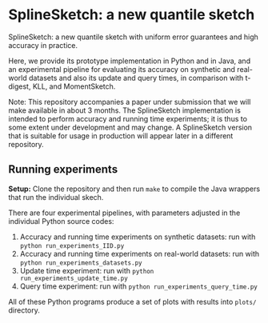# SplineSketch: a new quantile sketch
SplineSketch: a new quantile sketch with uniform error guarantees and high accuracy in practice.

Here, we provide its prototype implementation in Python and in Java, and an experimental pipeline for evaluating its accuracy on synthetic and real-world datasets and also its update and query times, in comparison with t-digest, KLL, and MomentSketch.

Note: This repository accompanies a paper under submission that we will make available in about 3 months. The SplineSketch implementation is intended to perform accuracy and running time experiments; it is thus to some extent under development and may change. A SplineSketch version that is suitable for usage in production will appear later in a different repository.

## Running experiments

**Setup:** Clone the repository and then run `make` to compile the Java wrappers that run the individual skech.

There are four experimental pipelines, with parameters adjusted in the individual Python source codes:
1. Accuracy and running time experiments on synthetic datasets: run with `python run_experiments_IID.py`
2. Accuracy and running time experiments on real-world datasets: run with `python run_experiments_datasets.py`
3. Update time experiment:  run with `python run_experiments_update_time.py`
4. Query time experiment:  run with `python run_experiments_query_time.py`

All of these Python programs produce a set of plots with results into `plots/` directory.

